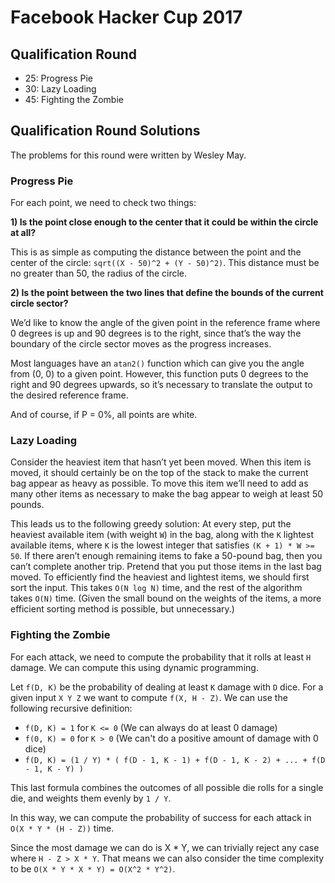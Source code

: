 # Facebook Hacker Cup 2017

## Qualification Round

* 25: Progress Pie 
* 30: Lazy Loading 
* 45: Fighting the Zombie 

## Qualification Round Solutions

The problems for this round were written by Wesley May.

### Progress Pie

For each point, we need to check two things:

**1) Is the point close enough to the center that it could be within the circle at all?**


This is as simple as computing the distance between the point and the center of the circle: `sqrt((X - 50)^2 + (Y - 50)^2)`. This distance must be no greater than 50, the radius of the circle.

**2) Is the point between the two lines that define the bounds of the current circle sector?**

We’d like to know the angle of the given point in the reference frame where 0 degrees is up and 90 degrees is to the right, since that’s the way the boundary of the circle sector moves as the progress increases.

Most languages have an `atan2()` function which can give you the angle from (0, 0) to a given point. However, this function puts 0 degrees to the right and 90 degrees upwards, so it’s necessary to translate the output to the desired reference frame.

And of course, if P = 0%, all points are white.

### Lazy Loading

Consider the heaviest item that hasn’t yet been moved. When this item is moved, it should certainly be on the top of the stack to make the current bag appear as heavy as possible. To move this item we’ll need to add as many other items as necessary to make the bag appear to weigh at least 50 pounds.

This leads us to the following greedy solution: At every step, put the heaviest available item (with weight `W`) in the bag, along with the `K` lightest available items, where `K` is the lowest integer that satisfies `(K + 1) * W >= 50`. If there aren’t enough remaining items to fake a 50-pound bag, then you can’t complete another trip. Pretend that you put those items in the last bag moved.
To efficiently find the heaviest and lightest items, we should first sort the input. This takes `O(N log N)` time, and the rest of the algorithm takes `O(N)` time. (Given the small bound on the weights of the items, a more efficient sorting method is possible, but unnecessary.)

### Fighting the Zombie

For each attack, we need to compute the probability that it rolls at least `H` damage. We can compute this using dynamic programming.

Let `f(D, K)` be the probability of dealing at least `K` damage with `D` dice. For a given input `X Y Z` we want to compute `f(X, H - Z)`. We can use the following recursive definition:

* `f(D, K) = 1` for `K <= 0` (We can always do at least 0 damage)
* `f(0, K) = 0` for `K > 0` (We can't do a positive amount of damage with 0 dice)
* `f(D, K) = (1 / Y) * ( f(D - 1, K - 1) + f(D - 1, K - 2) + ... + f(D - 1, K - Y) )`

This last formula combines the outcomes of all possible die rolls for a single die, and weights them evenly by `1 / Y`.

In this way, we can compute the probability of success for each attack in `O(X * Y * (H - Z))` time.

Since the most damage we can do is X * Y, we can trivially reject any case where `H - Z > X * Y`. That means we can also consider the time complexity to be `O(X * Y * X * Y) = O(X^2 * Y^2)`.
